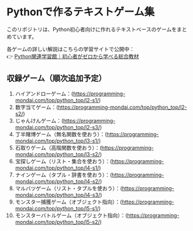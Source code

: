 # Pythonで作るテキストゲーム集

このリポジトリは、Python初心者向けに作れるテキストベースのゲームをまとめています。  

各ゲームの詳しい解説はこちらの学習サイトで公開中：  
👉 [Python関連学習館｜初心者がゼロから学べる総合教材](https://programming-mondai.com/)

## 収録ゲーム（順次追加予定）
1. ハイアンドローゲーム：(https://programming-mondai.com/top/python_top/l2-s1/)
3. 数字当てゲーム：(https://programming-mondai.com/top/python_top/l2-s2/)
4. じゃんけんゲーム：(https://programming-mondai.com/top/python_top/l2-s3/)
5. 丁半賭博ゲーム（無名関数を使おう）：(https://programming-mondai.com/top/python_top/l3-s1/)
6. 石取りゲーム（高階関数を使おう）：(https://programming-mondai.com/top/python_top/l3-s2/)
7. 宝探しゲーム（リスト・集合を使おう）：(https://programming-mondai.com/top/python_top/l4-s1/)
8. ナインゲーム（タプル・辞書を使おう）：(https://programming-mondai.com/top/python_top/l4-s2/)
9. マルバツゲーム（リスト・タプルを使おう）：(https://programming-mondai.com/top/python_top/l4-s3/)
10. モンスター捕獲ゲーム（オブジェクト指向）：(https://programming-mondai.com/top/python_top/l5-s1/)
11. モンスターバトルゲーム（オブジェクト指向）：(https://programming-mondai.com/top/python_top/l5-s2/)
